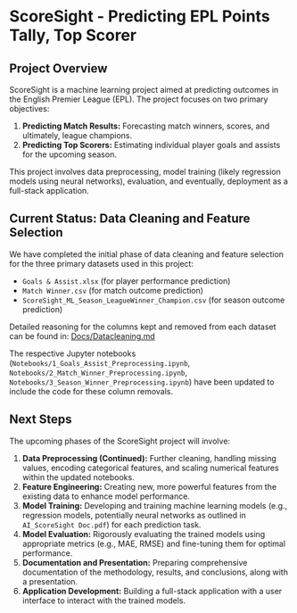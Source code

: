 # ScoreSight - Predicting EPL Points Tally, Top Scorer

## Project Overview

ScoreSight is a machine learning project aimed at predicting outcomes in the English Premier League (EPL). The project focuses on two primary objectives:
1.  **Predicting Match Results:** Forecasting match winners, scores, and ultimately, league champions.
2.  **Predicting Top Scorers:** Estimating individual player goals and assists for the upcoming season.

This project involves data preprocessing, model training (likely regression models using neural networks), evaluation, and eventually, deployment as a full-stack application.

## Current Status: Data Cleaning and Feature Selection

We have completed the initial phase of data cleaning and feature selection for the three primary datasets used in this project:
*   `Goals & Assist.xlsx` (for player performance prediction)
*   `Match Winner.csv` (for match outcome prediction)
*   `ScoreSight_ML_Season_LeagueWinner_Champion.csv` (for season outcome prediction)

Detailed reasoning for the columns kept and removed from each dataset can be found in:
[Docs/Datacleaning.md](Docs/Datacleaning.md)

The respective Jupyter notebooks (`Notebooks/1_Goals_Assist_Preprocessing.ipynb`, `Notebooks/2_Match_Winner_Preprocessing.ipynb`, `Notebooks/3_Season_Winner_Preprocessing.ipynb`) have been updated to include the code for these column removals.

## Next Steps

The upcoming phases of the ScoreSight project will involve:

1.  **Data Preprocessing (Continued):** Further cleaning, handling missing values, encoding categorical features, and scaling numerical features within the updated notebooks.
2.  **Feature Engineering:** Creating new, more powerful features from the existing data to enhance model performance.
3.  **Model Training:** Developing and training machine learning models (e.g., regression models, potentially neural networks as outlined in `AI_ScoreSight Doc.pdf`) for each prediction task.
4.  **Model Evaluation:** Rigorously evaluating the trained models using appropriate metrics (e.g., MAE, RMSE) and fine-tuning them for optimal performance.
5.  **Documentation and Presentation:** Preparing comprehensive documentation of the methodology, results, and conclusions, along with a presentation.
6.  **Application Development:** Building a full-stack application with a user interface to interact with the trained models.
